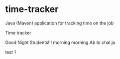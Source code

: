 # time-tracker
Java (Maven) application for tracking time on the job

Time tracker

Good Night Students!!!
morning morning
Ab to chal ja

test 1
